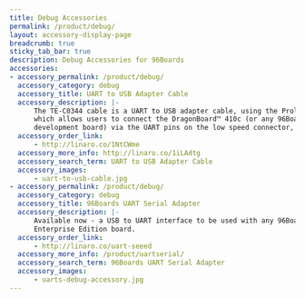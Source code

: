 ```yaml
---
title: Debug Accessories
permalink: /product/debug/
layout: accessory-display-page
breadcrumb: true
sticky_tab_bar: true
description: Debug Accessories for 96Boards
accessories:
- accessory_permalink: /product/debug/
  accessory_category: debug
  accessory_title: UART to USB Adapter Cable
  accessory_description: |-
      The TE-C0344 cable is a UART to USB adapter cable, using the Prolific PL2303HXD chipset,
      which allows users to connect the DragonBoard™ 410c (or any 96Boards specification compliant
      development board) via the UART pins on the low speed connector, to the USB port on their computer.
  accessory_order_link:
      - http://linaro.co/1NtCWme
  accessory_more_info: http://linaro.co/1iLAdtg
  accessory_search_term: UART to USB Adapter Cable
  accessory_images:
      - uart-to-usb-cable.jpg
- accessory_permalink: /product/debug/
  accessory_category: debug
  accessory_title: 96Boards UART Serial Adapter
  accessory_description: |-
      Available now - a USB to UART interface to be used with any 96Boards Consumer or
      Enterprise Edition board.
  accessory_order_link:
      - http://linaro.co/uart-seeed
  accessory_more_info: /product/uartserial/
  accessory_search_term: 96Boards UART Serial Adapter
  accessory_images:
      - uarts-debug-accessory.jpg
---
```

